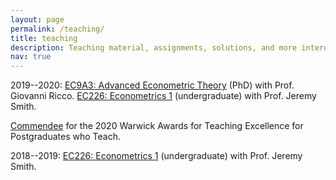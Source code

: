 ```yaml
---
layout: page
permalink: /teaching/
title: teaching
description: Teaching material, assignments, solutions, and more interesting stuff.
nav: true
---
```


2019--2020:
[EC9A3: Advanced Econometric Theory](https://warwick.ac.uk/fac/soc/economics/current/modules/ec9a3/) (PhD) with Prof. Giovanni Ricco.
[EC226: Econometrics 1](https://warwick.ac.uk/fac/soc/economics/current/modules/ec226/) (undergraduate) with Prof. Jeremy Smith.

[Commendee](https://warwick.ac.uk/fac/cross_fac/academic-development/wate/wate1920) for the 2020 Warwick Awards for Teaching Excellence for Postgraduates who Teach.

2018--2019:
[EC226: Econometrics 1](https://warwick.ac.uk/fac/soc/economics/current/modules/ec226/) (undergraduate) with Prof. Jeremy Smith.
